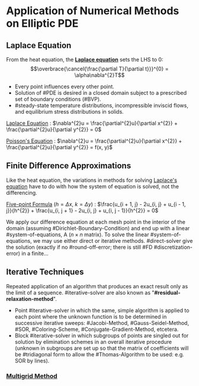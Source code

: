 # Application of Numerical Methods on Elliptic PDE

## Laplace Equation
From the heat equation, the **[Laplace equation](laplace-equation.md)** sets the LHS to $0$:
$$\overbrace{\cancel{\frac{\partial T}{\partial t}}}^{0} = \alpha\nabla^{2}T$$

- Every point influences every other point.
- Solution of #PDE is desired in a closed domain subject to a prescribed set of boundary conditions (#BVP).
- #steady-state temperature distributions, incompressible inviscid flows, and equilibrium stress distributions in solids.

[Laplace Equation](laplace-equation.md)
: $\nabla^{2}u = \frac{\partial^{2}u}{\partial x^{2}} + \frac{\partial^{2}u}{\partial y^{2}} = 0$

[Poisson's Equation](poissons-equation.md)
: $\nabla^{2}u = \frac{\partial^{2}u}{\partial x^{2}} + \frac{\partial^{2}u}{\partial y^{2}} = f(x, y)$



## Finite Difference Approximations
Like the heat equation, the variations in methods for solving [Laplace's equation](laplace-equation.md) have to do with how the system of equation is solved, not the differencing.

[Five-point Formula](five-point-formula.md) ($h = \Delta x$, $k = \Delta y$)
: $\frac{u_{i + 1, j} - 2u_{i, j} + u_{i - 1, j}}{h^{2}} + \frac{u_{i, j + 1} - 2u_{i, j} + u_{i, j - 1}}{h^{2}} = 0$

We apply our difference equation at each mesh point in the interior of the domain (assuming #Dirichlet-Boundary-Condition) and end up with a linear #system-of-equations, A ($n \times n$ matrix).
To solve the linear #system-of-equations, we may use either direct or iterative methods.
#direct-solver give the solution (exactly if no #round-off-error; there is still #FD #discretization-error) in a finite...



## Iterative Techniques
Repeated application of an algorithm that produces an exact result only as the limit of a sequence.
#iterative-solver are also known as "**#residual-relaxation-method**".

- Point #iterative-solver in which the same, simple algorithm is applied to each point where the unknown function is to be determined in successive iterative sweeps: #Jacobi-Method, #Gauss-Seidel-Method, #SOR, #Coloring-Scheme, #Conjugate-Gradient-Method, etcetera.
- Block #iterative-solver in which subgroups of points are singled out for solution by elimination schemes in an overall iterative procedure (unknown in subgroups are set up so that the matrix of coefficients will be #tridiagonal form to allow the #Thomas-Algorithm to be used: e.g. SOR by lines).


### [Multigrid Method](multigrid-method.md)